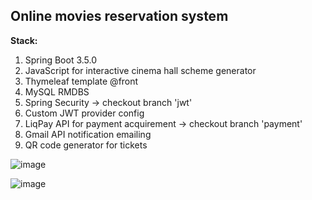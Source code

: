 <h2>Online movies reservation system</h2>

<b>Stack:</b>
<ol type = "1">
  <li>Spring Boot 3.5.0</li>
  <li>JavaScript for interactive cinema hall scheme generator</li>
  <li>Thymeleaf template @front</li>
  <li>MySQL RMDBS</li>
  <li>Spring Security -> checkout branch 'jwt'</li>
  <li>Custom JWT provider config</li>
  <li>LiqPay API for payment acquirement -> checkout branch 'payment' </li>
  <li>Gmail API notification emailing</li>
  <li>QR code generator for tickets</li>
</ol>

![image](https://github.com/user-attachments/assets/cbcbe74e-8f4d-4506-b1e8-32b228c04231)

![image](https://github.com/user-attachments/assets/390f7653-35e7-4659-a0e6-4053a743d0dc)

